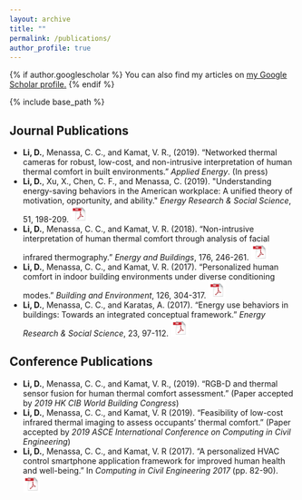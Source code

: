 ```yaml
---
layout: archive
title: ""
permalink: /publications/
author_profile: true
---
```


{% if author.googlescholar %} 
You can also find my articles on <u><a href="{{author.googlescholar}}">my Google Scholar profile</a>.</u>
{% endif %} 

{% include base_path %}

Journal Publications
-----
* **Li, D.**, Menassa, C. C., and Kamat, V. R., (2019). “Networked thermal cameras for robust, low-cost, and non-intrusive interpretation of human thermal comfort in built environments.” *Applied Energy*. (In press)
* **Li, D.**, Xu, X., Chen, C. F., and Menassa, C. (2019). "Understanding energy-saving behaviors in the American workplace: A unified theory of motivation, opportunity, and ability." *Energy Research & Social Science*, 51, 198-209. [<img src="../images/pdf_icon.png" width="30" height="30">](https://www.sciencedirect.com/science/article/pii/S2214629618306297)
* **Li, D.**, Menassa, C. C., and Kamat, V. R. (2018). “Non-intrusive interpretation of human thermal comfort through analysis of facial infrared thermography.” *Energy and Buildings*, 176, 246-261. [<img src="../images/pdf_icon.png" width="30" height="30">](https://www.sciencedirect.com/science/article/pii/S0378778818309629)
* **Li, D.**, Menassa, C. C., and Kamat, V. R. (2017). “Personalized human comfort in indoor building environments under diverse conditioning modes.” *Building and Environment*, 126, 304-317. [<img src="../images/pdf_icon.png" width="30" height="30">](https://www.sciencedirect.com/science/article/pii/S0360132317304535)
* **Li, D.**, Menassa, C. C., and Karatas, A. (2017). “Energy use behaviors in buildings: Towards an integrated conceptual framework.” *Energy Research & Social Science*, 23, 97-112. [<img src="../images/pdf_icon.png" width="30" height="30">](https://www.sciencedirect.com/science/article/pii/S2214629616302869)




Conference Publications
------
* **Li, D.**, Menassa, C. C., and Kamat, V. R., (2019). “RGB-D and thermal sensor fusion for human thermal comfort assessment.” (Paper accepted by *2019 HK CIB World Building Congress*)
* **Li, D.**, Menassa, C. C., and Kamat, V. R (2019). “Feasibility of low-cost infrared thermal imaging to assess occupants’ thermal comfort.” (Paper accepted by *2019 ASCE International Conference on Computing in Civil Engineering*)
* **Li, D.**, Menassa, C. C., and Kamat, V. R (2017). “A personalized HVAC control smartphone application framework for improved human health and well-being.” In *Computing in Civil Engineering 2017* (pp. 82-90). [<img src="../images/pdf_icon.png" width="30" height="30">](https://ascelibrary.org/doi/abs/10.1061/9780784480830.011)
